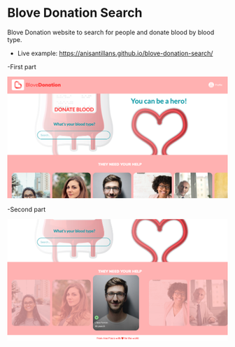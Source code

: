 # Blove Donation Search
Blove Donation website to search for people and donate blood by blood type.
- Live example: https://anisantillans.github.io/blove-donation-search/

-First part

![](https://raw.githubusercontent.com/anisantillans/blove-donation-search/gh-pages/img/blove-donation.png)

-Second part

![](https://raw.githubusercontent.com/anisantillans/blove-donation-search/gh-pages/img/blove-donation2.png)
